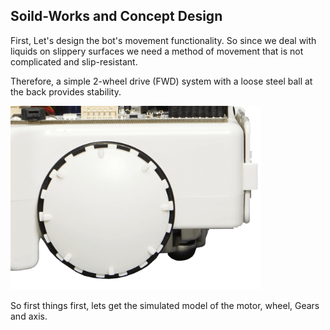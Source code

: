 ## Soild-Works and Concept Design
First, Let's design the bot's movement functionality. So since we deal with liquids on slippery surfaces we need a method of movement that is not complicated and slip-resistant.

Therefore, a simple 2-wheel drive (FWD) system with a loose steel ball at the back provides stability.

![alt](IMAGES/Wheel-concept.png)

So first things first, lets get the simulated model of the motor, wheel, Gears and axis.

